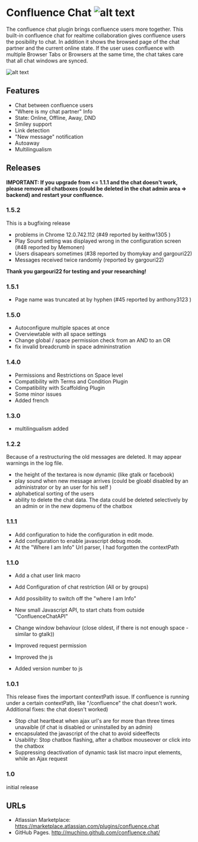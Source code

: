 # Confluence Chat  ![alt text](http://muchino.github.com/confluence.chat/images/plugin-logo.png "")

The confluence chat plugin  brings confluence users more together.  This built-in confluence chat for realtime collaboration gives confluence users the posibility to chat. In addition it shows the browsed page of the chat partner and the current online state.
If the user uses confluence with multiple Browser Tabs or Browsers at the same time, the chat takes care that all chat windows are synced. 

![alt text](http://muchino.github.com/confluence.chat/images/chat.png "")

## Features

* Chat between confluence users
* "Where is my chat partner" Info
* State: Online, Offline, Away, DND
* Smiley support
* Link detection
* "New message" notification
* Autoaway
* Multilingualism

## Releases
**IMPORTANT: If you upgrade from <= 1.1.1 and the chat doesn't work, please remove all chatboxes (could be deleted in the chat admin area => backend)  and restart your confluence.**
### 1.5.2
This is a bugfixing release 	
* problems in Chrome 12.0.742.112 (#49 reported by keithw1305 )
* Play Sound setting was displayed wrong in the configuration screen (#48 reported by Memonen)
* Users disapears sometimes (#38 reported by thomykay and gargouri22)
* Messages received twice randomly  (reported by  gargouri22)

**Thank you gargouri22 for testing and your researching!**

### 1.5.1
* Page name was truncated at by hyphen  (#45 reported by anthony3123 )

### 1.5.0
* Autoconfigure multiple spaces at once
* Overviewtable with all space settings
* Change global / space permission check from an AND to an OR
* fix invalid breadcrumb in space admininstration

### 1.4.0
* Permissions and Restrictions on Space level
* Compatibility with Terms and Condition Plugin
* Compatibility with Scaffolding Plugin
* Some minor issues
* Added french

### 1.3.0
* multilingualism added

### 1.2.2
Because of a restructuring the old messages are deleted. It may appear warnings in the log file.

* the height of the textarea is now dynamic (like gtalk or facebook)
* play sound when new message arrives (could be gloabl disabled by an administrator or by an user for his self )
* alphabetical sorting of the users
* ability to delete the chat data. The data could be deleted selectively by an admin or in the new dopmenu of the chatbox 

### 1.1.1 
* Add configuration to hide the configuration in edit mode. 
* Add configuration to enable javascript debug mode.
* At the "Where I am Info" Url parser, I had forgotten the contextPath

### 1.1.0
* Add a chat user link macro
* Add Configuration of chat restriction (All or by groups)
* Add possibility to switch off the "where I am Info"
* New small Javascript API, to start chats from outside  "ConfluenceChatAPI"

* Change window behaviour (close oldest, if there is not enough space  - similar to gtalk))
* Improved request permission
* Improved the js
* Added version number to js 

### 1.0.1 
This release fixes the  important contextPath issue. If confluence is  running under a certain contextPath, like "/confluence" the chat doesn't work. Additional fixes:
the chat doesn't worked)

* Stop chat heartbeat when ajax url's are for more than three times unavaible (if chat is disabled or uninstalled by an admin)
* encapsulated the javascript of the chat to avoid sideeffects
* Usability: Stop chatbox flashing, after a chatbox mouseover or click into the chatbox
* Suppressing deactivation of dynamic task list macro input elements, while an Ajax request

### 1.0 

initial release

## URLs

* Atlassian Marketplace: https://marketplace.atlassian.com/plugins/confluence.chat
* GitHub Pages. http://muchino.github.com/confluence.chat/